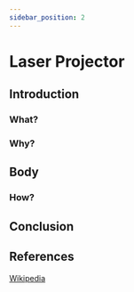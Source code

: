 ```yaml
---
sidebar_position: 2
---
```


# Laser Projector

## Introduction

### What?

### Why?

## Body

### How?

## Conclusion

## References

[Wikipedia](https://en.wikipedia.org/wiki/Laser_projector)
